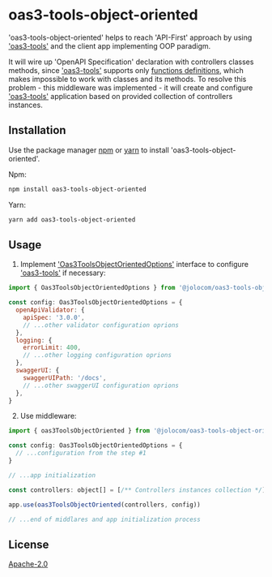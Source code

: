 # oas3-tools-object-oriented

'oas3-tools-object-oriented' helps to reach 'API-First' approach by using ['oas3-tools'][1]
and the client app implementing OOP paradigm.

It will wire up 'OpenAPI Specification' declaration with controllers classes methods, since ['oas3-tools'][1]
supports only [functions definitions][2], which makes impossible to work with classes and its methods.
To resolve this problem - this middleware was implemented - it will create and configure ['oas3-tools'][1] application
based on provided collection of controllers instances.

## Installation

Use the package manager [npm](https://www.npmjs.com/) or [yarn](https://yarnpkg.com/)
to install 'oas3-tools-object-oriented'.

Npm:
```bash
npm install oas3-tools-object-oriented
```

Yarn:
```bash
yarn add oas3-tools-object-oriented
```

## Usage

1. Implement ['Oas3ToolsObjectOrientedOptions'][3] interface to configure ['oas3-tools'][1] if necessary:

```javascript
import { Oas3ToolsObjectOrientedOptions } from '@jolocom/oas3-tools-object-oriented'

const config: Oas3ToolsObjectOrientedOptions = {
  openApiValidator: {
    apiSpec: '3.0.0',
    // ...other validator configuration oprions  
  },
  logging: {
    errorLimit: 400,
    // ...other logging configuration oprions  
  },
  swaggerUI: {
    swaggerUIPath: '/docs',
    // ...other swaggerUI configuration oprions  
  },
}
```

2. Use middleware: 

```javascript
import { oas3ToolsObjectOriented } from '@jolocom/oas3-tools-object-oriented'

const config: Oas3ToolsObjectOrientedOptions = {
  // ...configuration from the step #1
}

// ...app initialization

const controllers: object[] = [/** Controllers instances collection */]

app.use(oas3ToolsObjectOriented(controllers, config))

// ...end of middlares and app initialization process
```

## License
[Apache-2.0][4]

[1]: https://github.com/bug-hunters/oas3-tools
[2]: https://github.com/apigee-127/swagger-tools/blob/master/docs/Middleware.md#swaggerrouteroptions
[3]: https://github.com/jolocom/oas3-tools-object-oriented/blob/main/src/interfaces.ts#L9-L13
[4]: https://www.apache.org/licenses/LICENSE-2.0.txt
